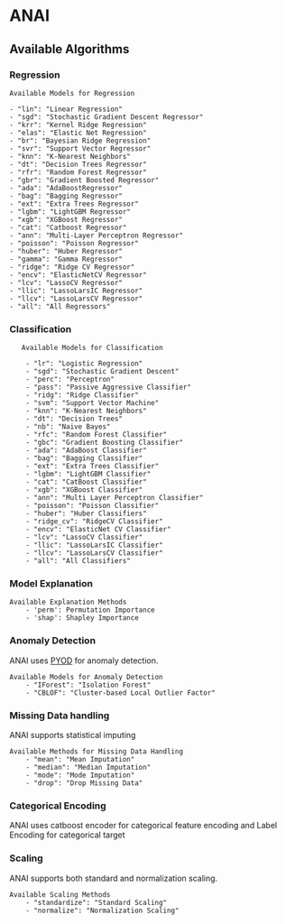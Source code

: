 # ANAI

## Available Algorithms

### Regression

    Available Models for Regression

    - "lin": "Linear Regression"
    - "sgd": "Stochastic Gradient Descent Regressor"
    - "krr": "Kernel Ridge Regression"
    - "elas": "Elastic Net Regression"
    - "br": "Bayesian Ridge Regression"
    - "svr": "Support Vector Regressor"
    - "knn": "K-Nearest Neighbors"
    - "dt": "Decision Trees Regressor"
    - "rfr": "Random Forest Regressor"
    - "gbr": "Gradient Boosted Regressor"
    - "ada": "AdaBoostRegressor"
    - "bag": "Bagging Regressor"
    - "ext": "Extra Trees Regressor"
    - "lgbm": "LightGBM Regressor"
    - "xgb": "XGBoost Regressor"
    - "cat": "Catboost Regressor"
    - "ann": "Multi-Layer Perceptron Regressor"
    - "poisson": "Poisson Regressor"
    - "huber": "Huber Regressor"
    - "gamma": "Gamma Regressor"
    - "ridge": "Ridge CV Regressor"
    - "encv": "ElasticNetCV Regressor"
    - "lcv": "LassoCV Regressor"
    - "llic": "LassoLarsIC Regressor"
    - "llcv": "LassoLarsCV Regressor"
    - "all": "All Regressors"

### Classification

       Available Models for Classification

        - "lr": "Logistic Regression"
        - "sgd": "Stochastic Gradient Descent"
        - "perc": "Perceptron"
        - "pass": "Passive Aggressive Classifier"
        - "ridg": "Ridge Classifier"
        - "svm": "Support Vector Machine"
        - "knn": "K-Nearest Neighbors"
        - "dt": "Decision Trees"
        - "nb": "Naive Bayes"
        - "rfc": "Random Forest Classifier"
        - "gbc": "Gradient Boosting Classifier"
        - "ada": "AdaBoost Classifier"
        - "bag": "Bagging Classifier"
        - "ext": "Extra Trees Classifier"
        - "lgbm": "LightGBM Classifier"
        - "cat": "CatBoost Classifier"
        - "xgb": "XGBoost Classifier"
        - "ann": "Multi Layer Perceptron Classifier"
        - "poisson": "Poisson Classifier"
        - "huber": "Huber Classifiers"
        - "ridge_cv": "RidgeCV Classifier"
        - "encv": "ElasticNet CV Classifier"
        - "lcv": "LassoCV Classifier"
        - "llic": "LassoLarsIC Classifier"
        - "llcv": "LassoLarsCV Classifier"
        - "all": "All Classifiers"

### Model Explanation

    Available Explanation Methods
        - 'perm': Permutation Importance
        - 'shap': Shapley Importance

### Anomaly Detection

ANAI uses [PYOD](https://github.com/yzhao062/pyod) for anomaly detection.

    Available Models for Anomaly Detection  
        - "IForest": "Isolation Forest"
        - "CBLOF": "Cluster-based Local Outlier Factor"

### Missing Data handling

ANAI supports statistical imputing

    Available Methods for Missing Data Handling
        - "mean": "Mean Imputation"
        - "median": "Median Imputation"
        - "mode": "Mode Imputation"
        - "drop": "Drop Missing Data"

### Categorical Encoding

ANAI uses catboost encoder for categorical feature encoding and Label Encoding for categorical target

### Scaling

ANAI supports both standard and normalization scaling.

    Available Scaling Methods
        - "standardize": "Standard Scaling"
        - "normalize": "Normalization Scaling"
